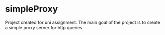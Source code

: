 # simpleProxy
Project created for uni assignment. The main goal of the project is to create a simple proxy server for http queries
